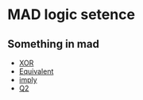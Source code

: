 # MAD logic setence
## Something in mad
- [XOR](#[XOR.py](https://github.com/Lenhan231/MAD-Logic-setence/blob/main/filesource/Q2.py)https://github.com/Lenhan231/MAD-Logic-setence/blob/main/filesource/Q2.py)
- [Equivalent](#tuongduong.py)
- [imply](#keotheo.py)
- [Q2](#Q2.py)
